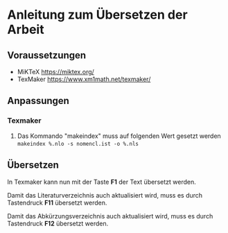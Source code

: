 # Anleitung zum Übersetzen der Arbeit

## Voraussetzungen

 - MiKTeX
	https://miktex.org/
 - TexMaker
	https://www.xm1math.net/texmaker/

## Anpassungen

### Texmaker

 1. Das Kommando "makeindex" muss auf folgenden Wert gesetzt werden
	`makeindex %.nlo -s nomencl.ist -o %.nls`



## Übersetzen

In Texmaker kann nun mit der Taste **F1** der Text übersetzt werden.

Damit das Literaturverzeichnis auch aktualisiert wird, muss es durch Tastendruck  **F11** übersetzt werden.

Damit das Abkürzungsverzeichnis auch aktualisiert wird, muss es durch Tastendruck  **F12** übersetzt werden.
